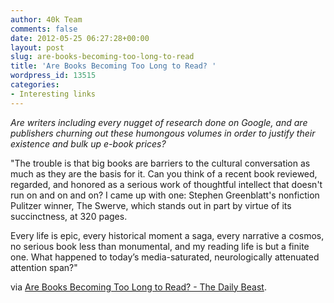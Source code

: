 ```yaml
---
author: 40k Team
comments: false
date: 2012-05-25 06:27:28+00:00
layout: post
slug: are-books-becoming-too-long-to-read
title: 'Are Books Becoming Too Long to Read? '
wordpress_id: 13515
categories:
- Interesting links
---
```


_Are writers including every nugget of research done on Google, and are publishers churning out these humongous volumes in order to justify their existence and bulk up e-book prices?_

"The trouble is that big books are barriers to the cultural conversation as much as they are the basis for it. Can you think of a recent book reviewed, regarded, and honored as a serious work of thoughtful intellect that doesn't run on and on and on? I came up with one: Stephen Greenblatt's nonfiction Pulitzer winner, The Swerve, which stands out in part by virtue of its succinctness, at 320 pages.

Every life is epic, every historical moment a saga, every narrative a cosmos, no serious book less than monumental, and my reading life is but a finite one. What happened to today’s media-saturated, neurologically attenuated attention span?"

via [Are Books Becoming Too Long to Read? - The Daily Beast](http://www.thedailybeast.com/articles/2012/05/22/are-books-becoming-too-long-to-read.html).
